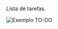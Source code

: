 Lista de tarefas.

![Exemplo TO-DO](https://github.com/Drarlian/TO_DO/assets/42438006/d5aa2bc8-bf70-4a8d-a163-91380e63ff37)
